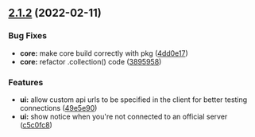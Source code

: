 ## [2.1.2](https://github.com/landoftherair/lotr2/compare/v2.1.1...v2.1.2) (2022-02-11)


### Bug Fixes

* **core:** make core build correctly with pkg ([4dd0e17](https://github.com/landoftherair/lotr2/commit/4dd0e1737b956851faa1f1d7a7c2153ed5fc7138))
* **core:** refactor .collection() code ([3895958](https://github.com/landoftherair/lotr2/commit/389595896565b1689bc859657c56eb121fc55dca))


### Features

* **ui:** allow custom api urls to be specified in the client for better testing connections ([49e5e90](https://github.com/landoftherair/lotr2/commit/49e5e905f933158e5b5c996e39dec100d4c55db5))
* **ui:** show notice when you're not connected to an official server ([c5c0fc8](https://github.com/landoftherair/lotr2/commit/c5c0fc86df7e7477d3b60effee623198c2b8da59))



